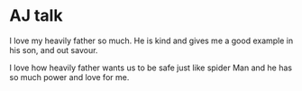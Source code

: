 # AJ talk

I love my heavily father so much. He is kind and gives me a good example in his son, and out savour.

I love how heavily father wants us to be safe just like spider Man and he has so much power and love for me.
